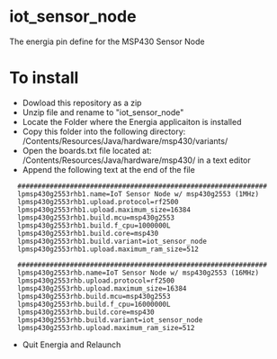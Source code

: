 # iot_sensor_node
The energia pin define for the MSP430 Sensor Node

# To install
  * Dowload this repository as a zip
  * Unzip file and rename to "iot_sensor_node"
  * Locate the Folder where the Energia applicaiton is installed
  * Copy this folder into the following directory: /Contents/Resources/Java/hardware/msp430/variants/
  * Open the boards.txt file located at: /Contents/Resources/Java/hardware/msp430/ in a text editor
  * Append the following text at the end of the file
 
```
  ##############################################################
  lpmsp430g2553rhb1.name=IoT Sensor Node w/ msp430g2553 (1MHz)
  lpmsp430g2553rhb1.upload.protocol=rf2500
  lpmsp430g2553rhb1.upload.maximum_size=16384
  lpmsp430g2553rhb1.build.mcu=msp430g2553
  lpmsp430g2553rhb1.build.f_cpu=1000000L
  lpmsp430g2553rhb1.build.core=msp430
  lpmsp430g2553rhb1.build.variant=iot_sensor_node
  lpmsp430g2553rhb1.upload.maximum_ram_size=512
  
  ##############################################################
  lpmsp430g2553rhb.name=IoT Sensor Node w/ msp430g2553 (16MHz)
  lpmsp430g2553rhb.upload.protocol=rf2500
  lpmsp430g2553rhb.upload.maximum_size=16384
  lpmsp430g2553rhb.build.mcu=msp430g2553
  lpmsp430g2553rhb.build.f_cpu=16000000L
  lpmsp430g2553rhb.build.core=msp430
  lpmsp430g2553rhb.build.variant=iot_sensor_node
  lpmsp430g2553rhb.upload.maximum_ram_size=512 
 ```
  * Quit Energia and Relaunch
 
